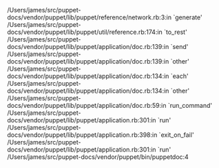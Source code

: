 /Users/james/src/puppet-docs/vendor/puppet/lib/puppet/reference/network.rb:3:in
\`generate'
/Users/james/src/puppet-docs/vendor/puppet/lib/puppet/util/reference.rb:174:in
\`to\_rest'
/Users/james/src/puppet-docs/vendor/puppet/lib/puppet/application/doc.rb:139:in
\`send'
/Users/james/src/puppet-docs/vendor/puppet/lib/puppet/application/doc.rb:139:in
\`other'
/Users/james/src/puppet-docs/vendor/puppet/lib/puppet/application/doc.rb:134:in
\`each'
/Users/james/src/puppet-docs/vendor/puppet/lib/puppet/application/doc.rb:134:in
\`other'
/Users/james/src/puppet-docs/vendor/puppet/lib/puppet/application/doc.rb:59:in
\`run\_command'
/Users/james/src/puppet-docs/vendor/puppet/lib/puppet/application.rb:301:in
\`run'
/Users/james/src/puppet-docs/vendor/puppet/lib/puppet/application.rb:398:in
\`exit\_on\_fail'
/Users/james/src/puppet-docs/vendor/puppet/lib/puppet/application.rb:301:in
\`run' /Users/james/src/puppet-docs/vendor/puppet/bin/puppetdoc:4



